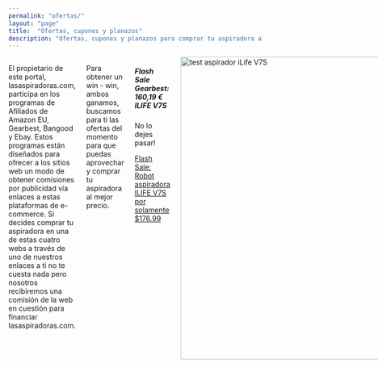 ```yaml
---
permalink: "ofertas/"
layout: "page"
title:  "Ofertas, cupones y planazos"
description: "Ofertas, cupones y planazos para comprar tu aspiradora al mejor precio"
---
```

<main>
  <body>
    <div class="row intro">
      <div class="small-12 columns">
      <p class="lead">
        El propietario de este portal, lasaspiradoras.com, participa en los programas de Afiliados de Amazon EU, Gearbest, Bangood y Ebay. Estos programas están diseñados para ofrecer a los sitios web un modo de obtener comisiones por publicidad vía enlaces a estas plataformas de e-commerce. Si decides comprar tu aspiradora en una de estas cuatro webs a través de uno de nuestros enlaces a ti no te cuesta nada pero nosotros recibiremos una comisión de la web en cuestión para financiar lasaspiradoras.com.
      </p>
      <p class="lead">
        Para obtener un win - win, ambos ganamos, buscamos para ti las ofertas del momento para que puedas aprovechar y comprar tu aspiradora al mejor precio.
      </p>
      <div class="callout">
        <h5>Flash Sale Gearbest: 160,19 €  ILIFE V7S</h5>
        <p>No lo dejes pasar!</p>
        <a target="_blank" href="http://www.gearbest.com/robot-vacuum/pp_603425.html?lkid=10884076" title="Gearbest Flash Sale: $176.99  ILIFE V7S Pro Smart Robotic Vacuum Cleaner">Flash Sale: Robot aspiradora ILIFE V7S por solamente $176.99  </a>
      </div>
      <div class="text-center container-article">
        <img src="{{ site.url }}/assets/img/Ilife-v7s/Ilife-v7s-ambiente.jpg" width="600" height="auto" alt="test aspirador iLife V7S">
      </div>
      <div class="callout">
        <h5>Flash Sale Ebay: ILIFE V5S 119,99 EUR ¡Cómpralo ya!</h5>
        <a target="_blank" href="https://rover.ebay.com/rover/1/1185-53479-19255-0/1?icep_id=114&ipn=icep&toolid=20004&campid=5338046469&mpre=http%3A%2F%2Fwww.ebay.es%2Fitm%2FILIFE-V5S-Smart-Robot-Aspirador-Limpiador-Vacio-Automatic-Cleaner-Limpieza-Suelo-%2F172540717909%3F_trkparms%3D5079%253A5000010699" title="ILIFE V5S 119,99 EUR">iLife V5S por solo 119,99 EUR</a>
      </div>
      <div class="text-center container-article">
        <img src="{{ site.url }}/assets/img/ilife-v5s/ilife-v5s-ambiente.jpg" width="500" height="auto" alt="ilife v5s oferta">
      </div>
     </div>
